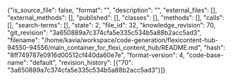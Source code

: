 {"is_source_file": false, "format": "", "description": "", "external_files": [], "external_methods": [], "published": [], "classes": [], "methods": [], "calls": [], "search-terms": [], "state": 2, "file_id": 32, "knowledge_revision": 70, "git_revision": "3a650889a7c374cfa5e335c534b5a88b2acc5ad3", "filename": "/home/kavia/workspace/code-generation/flexicontent-hub-94550-94556/main_container_for_flexi_content_hub/README.md", "hash": "8ff749787e0916d00512cf440da60e7e", "format-version": 4, "code-base-name": "default", "revision_history": [{"70": "3a650889a7c374cfa5e335c534b5a88b2acc5ad3"}]}